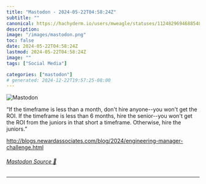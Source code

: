 ```yaml
---
title: "Mastodon - 2024-05-22T04:58:24Z"
subtitle: ""
canonical: https://hachyderm.io/users/mweagle/statuses/112482969468854856
description:
image: "/images/mastodon.png"
toc: false
date: 2024-05-22T04:58:24Z
lastmod: 2024-05-22T04:58:24Z
image: ""
tags: ["Social Media"]

categories: ["mastodon"]
# generated: 2024-12-22T19:57:25-08:00
---
```

![Mastodon](/images/mastodon.png)

<p>“If the timeframe is less than a month, don&#39;t hire anyone--you won&#39;t get the ROI. If the timeframe is less than 6 months, hire the senior--you won&#39;t get the ROI from the juniors in that short a timeframe. Otherwise, hire the juniors.”</p><p><a href="http://blogs.newardassociates.com/blog/2024/engineering-manager-challenge.html" target="_blank" rel="nofollow noopener noreferrer" translate="no"><span class="invisible">http://</span><span class="ellipsis">blogs.newardassociates.com/blo</span><span class="invisible">g/2024/engineering-manager-challenge.html</span></a></p>


###### [Mastodon Source 🐘](https://hachyderm.io/@mweagle/112482969468854856)

___
